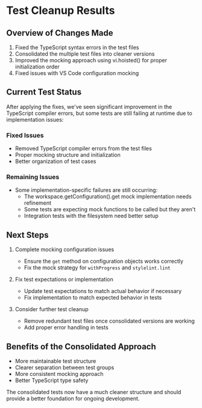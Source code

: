 # Test Cleanup Results

## Overview of Changes Made
1. Fixed the TypeScript syntax errors in the test files
2. Consolidated the multiple test files into cleaner versions
3. Improved the mocking approach using vi.hoisted() for proper initialization order
4. Fixed issues with VS Code configuration mocking

## Current Test Status
After applying the fixes, we've seen significant improvement in the TypeScript compiler errors, but some tests are still failing at runtime due to implementation issues:

### Fixed Issues
- Removed TypeScript compiler errors from the test files
- Proper mocking structure and initialization
- Better organization of test cases

### Remaining Issues
- Some implementation-specific failures are still occurring:
  - The workspace.getConfiguration().get mock implementation needs refinement
  - Some tests are expecting mock functions to be called but they aren't
  - Integration tests with the filesystem need better setup

## Next Steps
1. Complete mocking configuration issues
   - Ensure the `get` method on configuration objects works correctly
   - Fix the mock strategy for `withProgress` and `stylelint.lint`

2. Fix test expectations or implementation
   - Update test expectations to match actual behavior if necessary
   - Fix implementation to match expected behavior in tests

3. Consider further test cleanup
   - Remove redundant test files once consolidated versions are working
   - Add proper error handling in tests

## Benefits of the Consolidated Approach
- More maintainable test structure
- Clearer separation between test groups
- More consistent mocking approach
- Better TypeScript type safety

The consolidated tests now have a much cleaner structure and should provide a better foundation for ongoing development.
